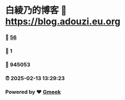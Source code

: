 # 白綾乃的博客 :link: https://blog.adouzi.eu.org 
### :page_facing_up: [56](https://blog.adouzi.eu.org/tag.html) 
### :speech_balloon: 1 
### :hibiscus: 945053 
### :alarm_clock: 2025-02-13 13:29:23 
### Powered by :heart: [Gmeek](https://github.com/Meekdai/Gmeek)
